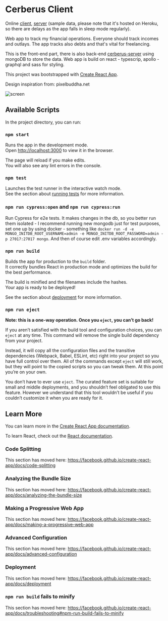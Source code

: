 # Cerberus Client

Online [client](https://cerberus-client.netlify.com/), [server](https://cerberus-server2.herokuapp.com/) (sample data, please note that it's hosted on Heroku, so there are delays as the app falls in sleep mode regularly).

Web app to track my financial operations. Everyone should track incomes and outlays. The app tracks also debts and that's vital for freelancing.

This is the front-end part, there is also back-end [cerberus-server](https://github.com/alestrunda/cerberus-server) using mongoDB to store the data. Web app is build on react - typescrip, apollo - graphql and sass for styling.

This project was bootstrapped with [Create React App](https://github.com/facebook/create-react-app).

Design inspiration from: pixelbuddha.net

![screen](http://files.alestrunda.cz/cerberus/screen.jpg)

## Available Scripts

In the project directory, you can run:

### `npm start`

Runs the app in the development mode.<br>
Open [http://localhost:3000](http://localhost:3000) to view it in the browser.

The page will reload if you make edits.<br>
You will also see any lint errors in the console.

### `npm test`

Launches the test runner in the interactive watch mode.<br>
See the section about [running tests](https://facebook.github.io/create-react-app/docs/running-tests) for more information.

### `npm run cypress:open` and `npm run cypress:run`

Run Cypress for e2e tests. It makes changes in the db, so you better run them isolated - I recommend running new mongodb just for test purposes, set one up by using docker - something like `docker run -d -e MONGO_INITDB_ROOT_USERNAME=admin -e MONGO_INITDB_ROOT_PASSWORD=admin -p 27017:27017 mongo`. And then of course edit .env variables accordingly.

### `npm run build`

Builds the app for production to the `build` folder.<br>
It correctly bundles React in production mode and optimizes the build for the best performance.

The build is minified and the filenames include the hashes.<br>
Your app is ready to be deployed!

See the section about [deployment](https://facebook.github.io/create-react-app/docs/deployment) for more information.

### `npm run eject`

**Note: this is a one-way operation. Once you `eject`, you can’t go back!**

If you aren’t satisfied with the build tool and configuration choices, you can `eject` at any time. This command will remove the single build dependency from your project.

Instead, it will copy all the configuration files and the transitive dependencies (Webpack, Babel, ESLint, etc) right into your project so you have full control over them. All of the commands except `eject` will still work, but they will point to the copied scripts so you can tweak them. At this point you’re on your own.

You don’t have to ever use `eject`. The curated feature set is suitable for small and middle deployments, and you shouldn’t feel obligated to use this feature. However we understand that this tool wouldn’t be useful if you couldn’t customize it when you are ready for it.

## Learn More

You can learn more in the [Create React App documentation](https://facebook.github.io/create-react-app/docs/getting-started).

To learn React, check out the [React documentation](https://reactjs.org/).

### Code Splitting

This section has moved here: https://facebook.github.io/create-react-app/docs/code-splitting

### Analyzing the Bundle Size

This section has moved here: https://facebook.github.io/create-react-app/docs/analyzing-the-bundle-size

### Making a Progressive Web App

This section has moved here: https://facebook.github.io/create-react-app/docs/making-a-progressive-web-app

### Advanced Configuration

This section has moved here: https://facebook.github.io/create-react-app/docs/advanced-configuration

### Deployment

This section has moved here: https://facebook.github.io/create-react-app/docs/deployment

### `npm run build` fails to minify

This section has moved here: https://facebook.github.io/create-react-app/docs/troubleshooting#npm-run-build-fails-to-minify
